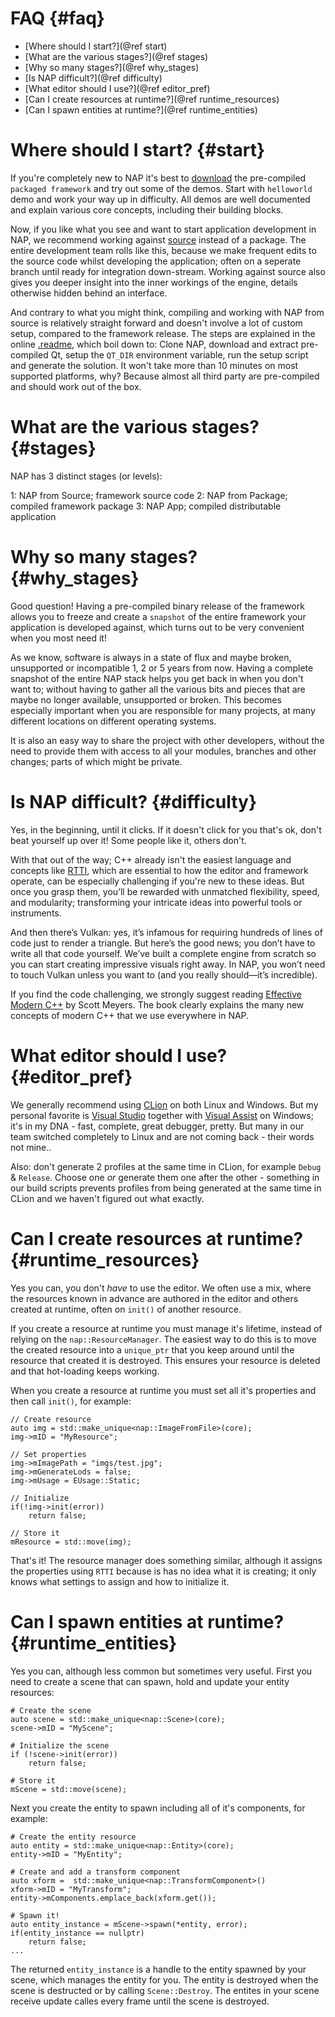 FAQ {#faq}
=======================

*	[Where should I start?](@ref start)
*   [What are the various stages?](@ref stages)
*   [Why so many stages?](@ref why_stages)
*   [Is NAP difficult?](@ref difficulty)
*   [What editor should I use?](@ref editor_pref)
*   [Can I create resources at runtime?](@ref runtime_resources)
*   [Can I spawn entities at runtime?](@ref runtime_entities)

# Where should I start? {#start}

If you're completely new to NAP it's best to [download](https://github.com/napframework/nap/releases) the pre-compiled `packaged framework` and try out some of the demos. Start with `helloworld` demo and work your way up in difficulty. All demos are well documented and explain various core concepts, including their building blocks. 

Now, if you like what you see and want to start application development in NAP, we recommend working against [source](https://github.com/napframework/nap) instead of a package. The entire development team rolls like this, because we make frequent edits to the source code whilst developing the application; often on a seperate branch until ready for integration down-stream. Working against source also gives you deeper insight into the inner workings of the engine,  details otherwise hidden behind an interface.

And contrary to what you might think, compiling and working with NAP from source is relatively straight forward and doesn't involve a lot of custom setup, compared to the framework release. The steps are explained in the online [.readme](https://github.com/napframework/nap?tab=readme-ov-file#compilation), which boil down to: Clone NAP, download and extract pre-compiled Qt, setup the `QT_DIR` environment variable, run the setup script and generate the solution. It won't take more than 10 minutes on most supported platforms, why? Because almost all third party are pre-compiled and should work out of the box.

# What are the various stages? {#stages}

NAP has 3 distinct stages (or levels):

1: NAP from Source; framework source code
2: NAP from Package; compiled framework package
3: NAP App; compiled distributable application

# Why so many stages? {#why_stages}

Good question! Having a pre-compiled binary release of the framework allows you to freeze and create a `snapshot` of the entire framework your application is developed against, which turns out to be very convenient when you most need it! 

As we know, software is always in a state of flux and maybe broken, unsupported or incompatible 1, 2 or 5 years from now. Having a complete snapshot of the entire NAP stack helps you get back in when you don't want to; without having to gather all the various bits and pieces that are maybe no longer available, unsupported or broken. This becomes especially important when you are responsible for many projects, at many different locations on different operating systems. 

It is also an easy way to share the project with other developers, without the need to provide them with access to all your modules, branches and other changes; parts of which might be private.

# Is NAP difficult? {#difficulty}

Yes, in the beginning, until it clicks. If it doesn't click for you that's ok, don't beat yourself up over it! Some people like it, others don't. 

With that out of the way; C++ already isn't the easiest language and concepts like [RTTI](https://en.wikipedia.org/wiki/Run-time_type_information), which are essential to how the editor and framework operate, can be especially challenging if you're new to these ideas. But once you grasp them, you’ll be rewarded with unmatched flexibility, speed, and modularity; transforming your intricate ideas into powerful tools or instruments.

And then there’s Vulkan: yes, it’s infamous for requiring hundreds of lines of code just to render a triangle. But here’s the good news; you don’t have to write all that code yourself. We’ve built a complete engine from scratch so you can start creating impressive visuals right away. In NAP, you won’t need to touch Vulkan unless you want to (and you really should—it’s incredible).

If you find the code challenging, we strongly suggest reading [Effective Modern C++]((https://www.oreilly.com/library/view/effective-modern-c/9781491908419/)) by Scott Meyers. The book clearly explains the many new concepts of modern C++ that we use everywhere in NAP.

# What editor should I use? {#editor_pref}

We generally recommend using [CLion](https://www.jetbrains.com/clion/) on both Linux and Windows. But my personal favorite is [Visual Studio](https://visualstudio.microsoft.com/) together with [Visual Assist](https://www.wholetomato.com/) on Windows; it's in my DNA - fast, complete, great debugger, pretty. But many in our team switched completely to Linux and are not coming back - their words not mine..

Also: don't generate 2 profiles at the same time in CLion, for example `Debug` & `Release`. Choose one *or* generate them one after the other - something in our build scripts prevents profiles from being generated at the same time in CLion and we haven't figured out what exactly.

# Can I create resources at runtime? {#runtime_resources}

Yes you can, you don't *have* to use the editor. We often use a mix, where the resources known in advance are authored in the editor and others created at runtime, often on `init()` of another resource.

If you create a resource at runtime you must manage it's lifetime, instead of relying on the `nap::ResourceManager`. The easiest way to do this is to move the created resource into a `unique_ptr` that you keep around until the resource that created it is destroyed. This ensures your resource is deleted and that hot-loading keeps working.

When you create a resource at runtime you must set all it's properties and then call `init()`, for example:

~~~~~~~~~~~~~~~{.cpp}
// Create resource
auto img = std::make_unique<nap::ImageFromFile>(core);
img->mID = "MyResource";

// Set properties
img->mImagePath = "imgs/test.jpg";
img->mGenerateLods = false;
img->mUsage = EUsage::Static;

// Initialize
if(!img->init(error))
    return false;

// Store it
mResource = std::move(img);
~~~~~~~~~~~~~~~

That's it! The resource manager does something similar, although it assigns the properties using `RTTI` because is has no idea what it is creating; it only knows what settings to assign and how to initialize it.

# Can I spawn entities at runtime? {#runtime_entities}

Yes you can, although less common but sometimes very useful. First you need to create a scene that can spawn, hold and update your entity resources:

~~~~~~~~~~~~~~~{.cpp}
# Create the scene
auto scene = std::make_unique<nap::Scene>(core);
scene->mID = "MyScene";

# Initialize the scene
if (!scene->init(error))
    return false;

# Store it
mScene = std::move(scene);
~~~~~~~~~~~~~~~

Next you create the entity to spawn including all of it's components, for example:

~~~~~~~~~~~~~~~{.cpp}
# Create the entity resource
auto entity = std::make_unique<nap::Entity>(core);
entity->mID = "MyEntity";

# Create and add a transform component
auto xform =  std::make_unique<nap::TransformComponent>()
xform->mID = "MyTransform";
entity->mComponents.emplace_back(xform.get());

# Spawn it!
auto entity_instance = mScene->spawn(*entity, error);
if(entity_instance == nullptr)
    return false;
...
~~~~~~~~~~~~~~~

The returned `entity_instance` is a handle to the entity spawned by your scene, which manages the entity for you. The entity is destroyed when the scene is destructed or by calling `Scene::Destroy`. The entites in your scene receive update calles every frame until the scene is destroyed.






